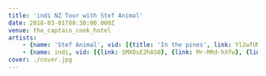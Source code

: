 ```yaml
---
title: 'indi NZ Tour with Stef Animal'
date: 2018-03-01T08:30:00.000Z
venue: the_captain_cook_hotel
artists:
    - {name: 'Stef Animal', vid: [{title: 'In the pines', link: Yl2wfUMCGf8}, {title: Ducks, link: q-N5qYBB3y8}, {title: 'Be my baby (The Ronettes cover)', link: jX77dDjenUI}]}
    - {name: indi, vid: [{link: SMXOsE2hAS0}, {link: Mr-MRd-hXfw}, {link: aAuVD6EQN0c}, {link: 0CWRiRTzeks}]}
cover: ./cover.jpg
---
```

